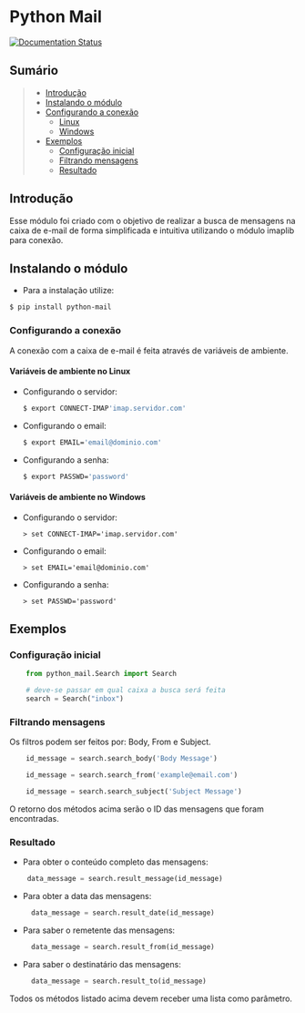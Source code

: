 # Python Mail

[![Documentation Status](https://readthedocs.org/projects/python-mail/badge/?version=latest)](https://python-mail.readthedocs.io/en/latest/?badge=latest)


## Sumário

> * [Introdução](#introdução)
> * [Instalando o módulo](#instalando-o-módulo)
> * [Configurando a conexão](#configurando-a-conexão)
>   * [Linux](#variáveis-de-ambiente-no-linux)
>   * [Windows](#variáveis-de-ambiente-no-windows)
> * [Exemplos](#exemplos)
>   * [Configuração inicial](#configuração-inicial)
>   * [Filtrando mensagens](#filtrando-mensagens)
>   * [Resultado](#resultado)

## Introdução

Esse módulo foi criado com o objetivo de realizar a busca de mensagens na caixa de e-mail de forma simplificada e intuitiva utilizando o módulo imaplib para conexão. 


## Instalando o módulo
  - Para a instalação utilize:

  ```bash
  $ pip install python-mail 
  ```
  
  
### Configurando a conexão
   A conexão com a caixa de e-mail é feita através de variáveis de ambiente.


  #### Variáveis de ambiente no Linux
   - Configurando o servidor:

      ```bash
      $ export CONNECT-IMAP'imap.servidor.com' 
      ```
  
   - Configurando o email:

      ```bash
      $ export EMAIL='email@dominio.com' 
      ```
  
   - Configurando a senha:

      ```bash
      $ export PASSWD='password' 
      ```
  
  #### Variáveis de ambiente no Windows
   - Configurando o servidor:

      ```batch
      > set CONNECT-IMAP='imap.servidor.com' 
      ```
  
   - Configurando o email:

      ```batch
      > set EMAIL='email@dominio.com' 
      ```
  
   - Configurando a senha:

      ```batch
      > set PASSWD='password' 
      ```


## Exemplos

  ### Configuração inicial

  ``` python
      from python_mail.Search import Search

      # deve-se passar em qual caixa a busca será feita
      search = Search("inbox")

  ```

  ### Filtrando mensagens
  Os filtros podem ser feitos por: Body, From e Subject.

  ``` python
      id_message = search.search_body('Body Message')

      id_message = search.search_from('example@email.com')

      id_message = search.search_subject('Subject Message')

  ```

  O retorno dos métodos acima serão o ID das mensagens que foram encontradas.

  ### Resultado
  
   - Para obter o conteúdo completo das mensagens:
    
      ```python
       data_message = search.result_message(id_message)
      ```
         
   - Para obter a data das mensagens:
    
      ```python
        data_message = search.result_date(id_message)
      ```

   - Para saber o remetente das mensagens:
    
      ```python
        data_message = search.result_from(id_message)
      ```

   - Para saber o destinatário das mensagens:
    
      ```python 
        data_message = search.result_to(id_message)
       ```

  Todos os métodos listado acima devem receber uma lista como parâmetro.


